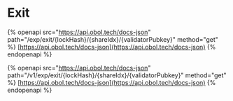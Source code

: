 # Exit

{% openapi src="https://api.obol.tech/docs-json" path="/exp/exit/{lockHash}/{shareIdx}/{validatorPubkey}" method="get" %}
[https://api.obol.tech/docs-json](https://api.obol.tech/docs-json)
{% endopenapi %}

{% openapi src="https://api.obol.tech/docs-json" path="/v1/exp/exit/{lockHash}/{shareIdx}/{validatorPubkey}" method="get" %}
[https://api.obol.tech/docs-json](https://api.obol.tech/docs-json)
{% endopenapi %}
